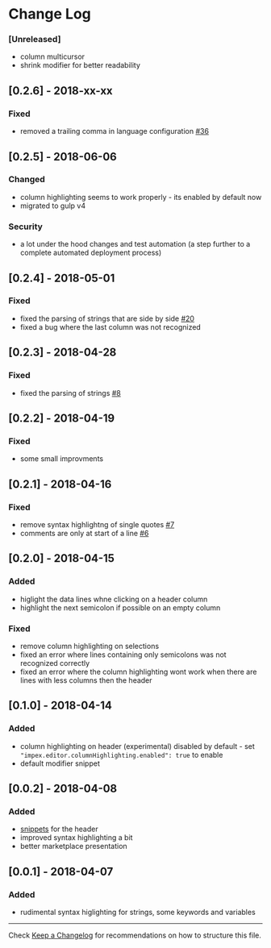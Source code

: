 # Change Log

### [Unreleased]

* column multicursor
* shrink modifier for better readability

## [0.2.6] - 2018-xx-xx

### Fixed

* removed a trailing comma in language configuration [#36](https://github.com/simplyRoba/ImpExSupport/issues/36)

## [0.2.5] - 2018-06-06

### Changed

* column highlighting seems to work properly - its enabled by default now
* migrated to gulp v4

### Security

* a lot under the hood changes and test automation (a step further to a complete automated deployment process)

## [0.2.4] - 2018-05-01

### Fixed

* fixed the parsing of strings that are side by side [#20](https://github.com/simplyRoba/ImpExSupport/issues/20)
* fixed a bug where the last column was not recognized 

## [0.2.3] - 2018-04-28

### Fixed

* fixed the parsing of strings [#8](https://github.com/simplyRoba/ImpExSupport/issues/8)

## [0.2.2] - 2018-04-19

### Fixed

* some small improvments

## [0.2.1] - 2018-04-16

### Fixed

* remove syntax highlightng of single quotes [#7](https://github.com/simplyRoba/ImpExSupport/issues/7)
* comments are only at start of a line [#6](https://github.com/simplyRoba/ImpExSupport/issues/6)

## [0.2.0] - 2018-04-15

### Added

* higlight the data lines whne clicking on a header column
* highlight the next semicolon if possible on an empty column

### Fixed

* remove column highlighting on selections
* fixed an error where lines containing only semicolons was not recognized correctly
* fixed an error where the column highlighting wont work when there are lines with less columns then the header

## [0.1.0] - 2018-04-14

### Added

* column highlighting on header (experimental) disabled by default - set `"impex.editor.columnHighlighting.enabled": true` to enable
* default modifier snippet

## [0.0.2] - 2018-04-08

### Added

* [snippets](docs/Snippets.md) for the header
* improved syntax highlighting a bit
* better marketplace presentation

## [0.0.1] - 2018-04-07

### Added

* rudimental syntax higlighting for strings, some keywords and variables

---
Check [Keep a Changelog](http://keepachangelog.com/) for recommendations on how to structure this file.
